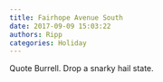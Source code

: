 ```yaml
---
title: Fairhope Avenue South
date: 2017-09-09 15:03:22
authors: Ripp
categories: Holiday
---
```


 Quote Burrell. Drop a snarky hail state.
